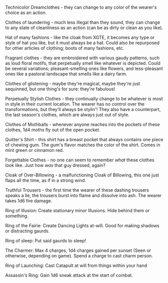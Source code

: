 Technicolor Dreamclothes - they can change to any color of the wearer's choice as an action.

Clothes of laundering - much less illegal than they sound, they can change to any state of cleanliness as an action (can be as dirty or clean as you like).

Hat of many fashions - like the cloak from XGTE, it becomes any type or style of hat you like, but it must always be a hat. Could also be repurposed for other articles of clothing; boots of many fashions, etc.

Fragrant clothes - they are embroidered with various gaudy patterns, such as loud floral motifs, that perpetually smell like whatever is depicted. Could be several variations; pleasant-smelling ones like flowers, and less-pleasant ones like a pastoral landscape that smells like a dairy farm.

Clothes of glistening - maybe they're magical, maybe they're just sequinned, but one thing's for sure: they're fabulous!

Perpetually Stylish Clothes - they continually change to be whatever is most in style in their current location. The wearer has no control over the transformations, but they'll always be stylin'! They also have a counterpart, the last season's clothes, which are always just out of style.

Clothes of Mothballs - whenever anyone reaches into the pockets of these clothes, 1d4 moths fly out of the open pocket.

Quitter's Shirt - this shirt has a breast pocket that always contains one piece of chewing gum. The gum's flavor matches the color of the shirt. Comes in mint green or cinnamon red.

Forgettable Clothes - no one can seem to remember _what_ these clothes look like. Just how _was_ that guy dressed, again?

Cloak of Over-Billowing - a malfunctioning Cloak of Billowing, this one just flaps all the time, as if in a strong wind.

Truthful Trousers - the first time the wearer of these dashing trousers speaks a lie, the trousers burst into flame and dissolve into ash. The wearer takes 1d6 fire damage.

Ring of Illusion: Create stationary minor Illusions. Hide behind them or something.

Ring of the Fairie: Create Dancing Lights at-will. Good for making shadows or distracting gaurds.

Ring of sleep: Put said gaurds to sleep!

The Charmer: Max 4 charges, 1d4 charges gained per sunset (Seen or otherwise, depending on game). Spend a charge to cast charm person.

Ring of Launching: Cast Catapult at will from things within your hand

Assassin's Ring: Gain 1d6 sneak attack at the start of combat.